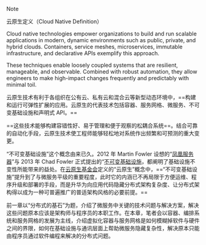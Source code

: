 > [!NOTE]
> 云原生定义（Cloud Native Definition）
> 
> Cloud native technologies empower organizations to build and run scalable applications in modern, dynamic environments such as public, private, and hybrid clouds. Containers, service meshes, microservices, immutable infrastructure, and declarative APIs exemplify this approach.
> 
> These techniques enable loosely coupled systems that are resilient, manageable, and observable. Combined with robust automation, they allow engineers to make high-impact changes frequently and predictably with minimal toil.
> 
> 云原生技术有利于各组织在公有云、私有云和混合云等新型动态环境中，==构建和运行可弹性扩展的应用。云原生的代表技术包括容器、服务网格、微服务、不可变基础设施和声明式 API。==
> 
> ==这些技术能够构建容错性好、易于管理和便于观察的松耦合系统==。结合可靠的自动化手段，云原生技术使工程师能够轻松地对系统作出频繁和可预测的重大变更。


“不可变基础设施”这个概念由来已久。2012 年 Martin Fowler 设想的“[凤凰服务器](https://martinfowler.com/bliki/PhoenixServer.html)”与 2013 年 Chad Fowler 正式提出的“[不可变基础设施](http://chadfowler.com/2013/06/23/immutable-deployments.html)，都阐明了基础设施不变性所能带来的益处。在[云原生基金会](https://en.wikipedia.org/wiki/Cloud_Native_Computing_Foundation)定义的“云原生”概念中，==“不可变基础设施”提升到了与微服务平级的重要程度，此时它的内涵已不再局限于方便运维、程序升级和部署的手段，而是升华为向应用代码隐藏分布式架构复杂度、让分布式架构得以成为一种可普遍推广的普适架构风格的必要前提。==

前一章以“分布式的基石”为题，介绍了微服务中关键的技术问题与解决方案，解决这些问题原本应该是架构师与程序员的本职工作。在本章，笔者会以容器、编排系统和服务网格的发展为主线，介绍虚拟化容器与服务网格是如何模糊掉软件与硬件之间的界限，如何在基础设施与通讯层面上帮助微服务隐藏复杂性，解决原本只能由程序员通过软件编程来解决的分布式问题。